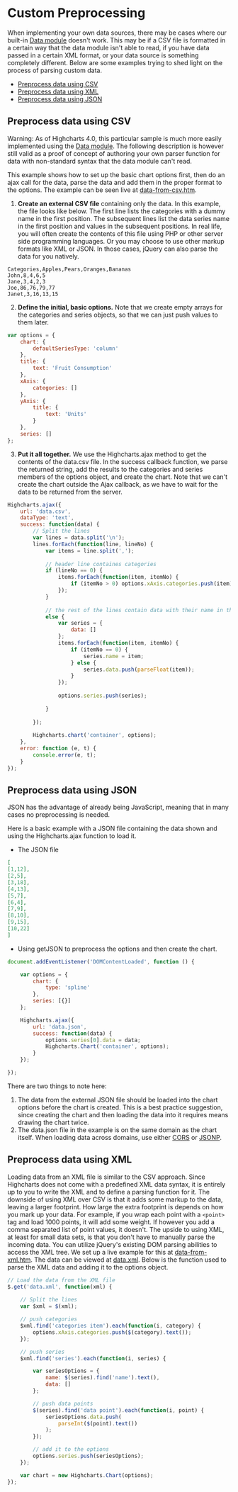 Custom Preprocessing
====================

When implementing your own data sources, there may be cases where our built-in [Data module](docs/working-with-data/data-module) doesn't work. This may be if a CSV file is formatted in a certain way that the data module isn't able to read, if you have data passed in a certain XML format, or your data source is something completely different. Below are some examples trying to shed light on the process of parsing custom data.

*   [Preprocess data using CSV](#1)
*   [Preprocess data using XML](#2)
*   [Preprocess data using JSON](#3)

Preprocess data using CSV
-------------------------

Warning: As of Highcharts 4.0, this particular sample is much more easily implemented using the [Data module](docs/working-with-data/data-module). The following description is however still valid as a proof of concept of authoring your own parser function for data with non-standard syntax that the data module can't read.

This example shows how to set up the basic chart options first, then do an ajax call for the data, parse the data and add them in the proper format to the options. The example can be seen live at [data-from-csv.htm](https://highcharts.com/studies/data-from-csv.htm).

1.  **Create an external CSV file** containing only the data. In this example, the file looks like below. The first line lists the categories with a dummy name in the first position. The subsequent lines list the data series name in the first position and values in the subsequent positions. In real life, you will often create the contents of this file using PHP or other server side programming languages. Or you may choose to use other markup formats like XML or JSON. In those cases, jQuery can also parse the data for you natively.

```csv
Categories,Apples,Pears,Oranges,Bananas
John,8,4,6,5
Jane,3,4,2,3
Joe,86,76,79,77
Janet,3,16,13,15
```
    

2.  **Define the initial, basic options.** Note that we create empty arrays for the categories and series objects, so that we can just push values to them later.

```js
var options = {
    chart: {
        defaultSeriesType: 'column'
    },
    title: {
        text: 'Fruit Consumption'
    },
    xAxis: {
        categories: []
    },
    yAxis: {
        title: {
            text: 'Units'
        }
    },
    series: []
};
```
    

3.  **Put it all together.** We use the Highcharts.ajax method to get the contents of the data.csv file. In the success callback function, we parse the returned string, add the results to the categories and series members of the options object, and create the chart. Note that we can't create the chart outside the Ajax callback, as we have to wait for the data to be returned from the server.

```js
Highcharts.ajax({  
    url: 'data.csv',  
    dataType: 'text',  
    success: function(data) {  
        // Split the lines  
        var lines = data.split('\n');  
        lines.forEach(function(line, lineNo) {  
            var items = line.split(',');  
              
            // header line containes categories  
            if (lineNo == 0) {  
                items.forEach(function(item, itemNo) {  
                    if (itemNo > 0) options.xAxis.categories.push(item);  
                });  
            }  
              
            // the rest of the lines contain data with their name in the first position  
            else {  
                var series = {   
                    data: []  
                };  
                items.forEach(function(item, itemNo) {  
                    if (itemNo == 0) {  
                        series.name = item;  
                    } else {  
                        series.data.push(parseFloat(item));  
                    }  
                });  
                  
                options.series.push(series);  
    
            }  
              
        });  
          
        Highcharts.chart('container', options);  
    },  
    error: function (e, t) {  
        console.error(e, t);  
    }  
});
```
    

Preprocess data using JSON
--------------------------

JSON has the advantage of already being JavaScript, meaning that in many cases no preprocessing is needed.

Here is a basic example with a JSON file containing the data shown and using the Highcharts.ajax function to load it.

*   The JSON file

```json
[
[1,12],
[2,5],
[3,18],
[4,13],
[5,7],
[6,4],
[7,9],
[8,10],
[9,15],
[10,22]
]
```
    

*   Using getJSON to preprocess the options and then create the chart.

```js
document.addEventListener('DOMContentLoaded', function () {

    var options = {
        chart: {
            type: 'spline'
        },
        series: [{}]
    };

    Highcharts.ajax({  
        url: 'data.json',  
        success: function(data) {
            options.series[0].data = data;
            Highcharts.Chart('container', options);
        }  
    });

});
```
    

There are two things to note here:

1.  The data from the external JSON file should be loaded into the chart options before the chart is created. This is a best practice suggestion, since creating the chart and then loading the data into it requires means drawing the chart twice.
2.  The data.json file in the example is on the same domain as the chart itself. When loading data across domains, use either [CORS](https://developer.mozilla.org/en-US/docs/Web/HTTP/CORS) or [JSONP](https://en.wikipedia.org/wiki/JSONP).

Preprocess data using XML
-------------------------

Loading data from an XML file is similar to the CSV approach. Since Highcharts does not come with a predefined XML data syntax, it is entirely up to you to write the XML and to define a parsing function for it. The downside of using XML over CSV is that it adds some markup to the data, leaving a larger footprint. How large the extra footprint is depends on how you mark up your data. For example, if you wrap each point with a `<point>` tag and load 1000 points, it will add some weight. If however you add a comma separated list of point values, it doesn't. The upside to using XML, at least for small data sets, is that you don't have to manually parse the incoming data. You can utilize jQuery's existing DOM parsing abilities to access the XML tree. We set up a live example for this at [data-from-xml.htm](https://highcharts.com/studies/data-from-xml.htm). The data can be viewed at [data.xml](https://highcharts.com/studies/data.xml). Below is the function used to parse the XML data and adding it to the options object.

```js
// Load the data from the XML file 
$.get('data.xml', function(xml) {
    
    // Split the lines
    var $xml = $(xml);

    // push categories
    $xml.find('categories item').each(function(i, category) {
        options.xAxis.categories.push($(category).text());
    });

    // push series
    $xml.find('series').each(function(i, series) {

        var seriesOptions = {
            name: $(series).find('name').text(),
            data: []
        };

        // push data points
        $(series).find('data point').each(function(i, point) {
            seriesOptions.data.push(
                parseInt($(point).text())
            );
        });

        // add it to the options
        options.series.push(seriesOptions);
    });

    var chart = new Highcharts.Chart(options);
});
```